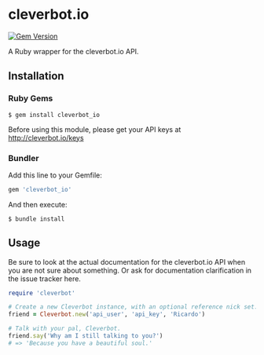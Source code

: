 # cleverbot.io
[![Gem Version](https://badge.fury.io/rb/cleverbot_io.svg)](https://badge.fury.io/rb/cleverbot_io)

A Ruby wrapper for the cleverbot.io API.

## Installation
### Ruby Gems
``` shell
$ gem install cleverbot_io
```

Before using this module, please get your API keys at http://cleverbot.io/keys

### Bundler
Add this line to your Gemfile:
``` ruby
gem 'cleverbot_io'
```

And then execute:
``` shell
$ bundle install
```

## Usage
Be sure to look at the actual documentation for the cleverbot.io API when you are not sure about something. Or ask for documentation clarification in the issue tracker here.

``` ruby
require 'cleverbot'

# Create a new Cleverbot instance, with an optional reference nick set.
friend = Cleverbot.new('api_user', 'api_key', 'Ricardo')

# Talk with your pal, Cleverbot.
friend.say('Why am I still talking to you?')
# => 'Because you have a beautiful soul.'
```
